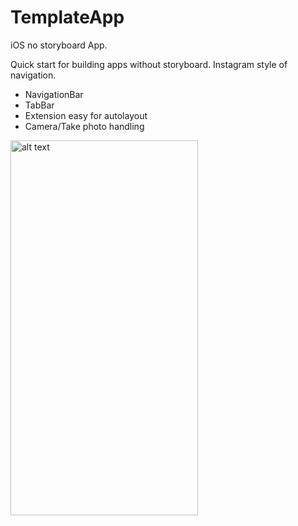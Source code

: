 # TemplateApp
iOS no storyboard App. 

Quick start for building apps without storyboard.
Instagram style of navigation.

- NavigationBar
- TabBar
- Extension easy for autolayout
- Camera/Take photo handling
<img src="https://mir-s3-cdn-cf.behance.net/project_modules/max_1200/2ef92669535437.5b850888a594c.png" alt="alt text" width="300" height="600">
